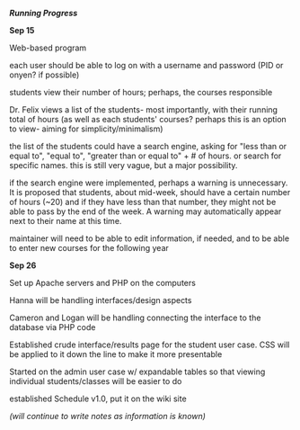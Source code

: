**_Running Progress_**

**Sep 15**

Web-based program

each user should be able to log on with a username and password (PID or onyen? if possible)

students view their number of hours; perhaps, the courses responsible

Dr. Felix views a list of the students- most importantly, with their running total of hours (as well as each students' courses? perhaps this is an option to view- aiming for simplicity/minimalism)

the list of the students could have a search engine, asking for "less than or equal to", "equal to", "greater than or equal to" + # of hours. or search for specific names. this is still very vague, but a major possibility.

if the search engine were implemented, perhaps a warning is unnecessary. It is proposed that students, about mid-week, should have a certain number of hours (~20) and if they have less than that number, they might not be able to pass by the end of the week. A warning may automatically appear next to their name at this time.

maintainer will need to be able to edit information, if needed, and to be able to enter new courses for the following year

**Sep 26**

Set up Apache servers and PHP on the computers

Hanna will be handling interfaces/design aspects

Cameron and Logan will be handling connecting the interface to the database via PHP code

Established crude interface/results page for the student user case. CSS will be applied to it down the line to make it more presentable

Started on the admin user case w/ expandable tables so that viewing individual students/classes will be easier to do

established Schedule v1.0, put it on the wiki site


_(will continue to write notes as information is known)_